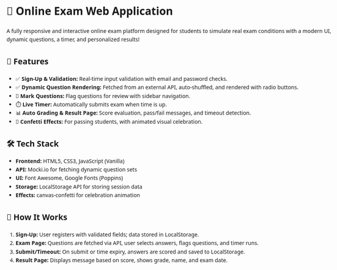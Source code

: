 <!DOCTYPE html>
<html lang="en">
<head>
  <meta charset="UTF-8" />
  <meta name="viewport" content="width=device-width, initial-scale=1.0"/>
</head>
<body style="font-family:'Segoe UI', Tahoma, Geneva, Verdana, sans-serif; line-height:1.6; max-width: 900px; margin: 0 auto; padding: 20px;">
  <h1>📝 Online Exam Web Application</h1>

  <p>
    A fully responsive and interactive online exam platform designed for students to simulate real exam conditions with a modern UI, dynamic questions, a timer, and personalized results!
  </p>

  <h2>🌟 Features</h2>
  <ul>
    <li>✅ <strong>Sign-Up & Validation:</strong> Real-time input validation with email and password checks.</li>
    <li>✅ <strong>Dynamic Question Rendering:</strong> Fetched from an external API, auto-shuffled, and rendered with radio buttons.</li>
    <li>🚩 <strong>Mark Questions:</strong> Flag questions for review with sidebar navigation.</li>
    <li>⏱️ <strong>Live Timer:</strong> Automatically submits exam when time is up.</li>
    <li>📊 <strong>Auto Grading & Result Page:</strong> Score evaluation, pass/fail messages, and timeout detection.</li>
    <li>🎉 <strong>Confetti Effects:</strong> For passing students, with animated visual celebration.</li>
  </ul>

  <h2>🛠 Tech Stack</h2>
  <ul>
    <li><strong>Frontend:</strong> HTML5, CSS3, JavaScript (Vanilla)</li>
    <li><strong>API:</strong> Mocki.io for fetching dynamic question sets</li>
    <li><strong>UI:</strong> Font Awesome, Google Fonts (Poppins)</li>
    <li><strong>Storage:</strong> LocalStorage API for storing session data</li>
    <li><strong>Effects:</strong> canvas-confetti for celebration animation</li>
  </ul>

  <h2>🧠 How It Works</h2>
  <ol>
    <li><strong>Sign-Up:</strong> User registers with validated fields; data stored in LocalStorage.</li>
    <li><strong>Exam Page:</strong> Questions are fetched via API, user selects answers, flags questions, and timer runs.</li>
    <li><strong>Submit/Timeout:</strong> On submit or time expiry, answers are scored and saved to LocalStorage.</li>
    <li><strong>Result Page:</strong> Displays message based on score, shows grade, name, and exam date.</li>
  </ol>

</body>
</html>
